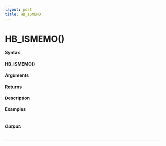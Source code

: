```yaml
---
layout: post
title: HB_ISMEMO
---
```


# HB_ISMEMO()


#### Syntax

#### HB_ISMEMO()

#### Arguments

#### Returns

#### Description

#### Examples

```

```

##### Output:

```

```

---